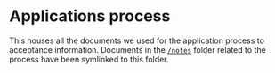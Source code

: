 # Applications process

This houses all the documents we used for the application process to acceptance information. Documents in the [`/notes`](../notes/) folder related to the process have been symlinked to this folder.